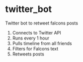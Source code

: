 # twitter_bot
Twitter bot to retweet falcons posts


1) Connects to Twitter API
2) Runs every 1 hour
3) Pulls timeline from all friends
4) Filters for Falcons text
5) Retweets posts
